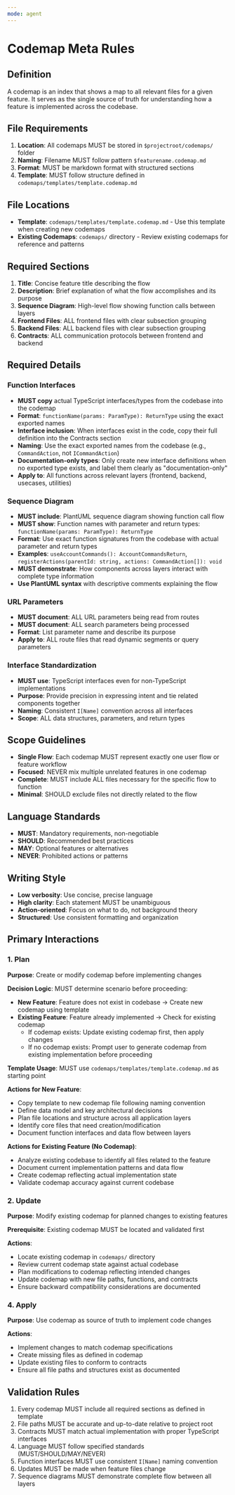 ```yaml
---
mode: agent
---
```


# Codemap Meta Rules

## Definition

A codemap is an index that shows a map to all relevant files for a given feature. It serves as the single source of truth for understanding how a feature is implemented across the codebase.

## File Requirements

1. **Location**: All codemaps MUST be stored in `$projectroot/codemaps/` folder
2. **Naming**: Filename MUST follow pattern `$featurename.codemap.md`
3. **Format**: MUST be markdown format with structured sections
4. **Template**: MUST follow structure defined in `codemaps/templates/template.codemap.md`

## File Locations

- **Template**: `codemaps/templates/template.codemap.md` - Use this template when creating new codemaps
- **Existing Codemaps**: `codemaps/` directory - Review existing codemaps for reference and patterns

## Required Sections

1. **Title**: Concise feature title describing the flow
2. **Description**: Brief explanation of what the flow accomplishes and its purpose
3. **Sequence Diagram**: High-level flow showing function calls between layers
4. **Frontend Files**: ALL frontend files with clear subsection grouping
5. **Backend Files**: ALL backend files with clear subsection grouping
6. **Contracts**: ALL communication protocols between frontend and backend

## Required Details

### Function Interfaces

- **MUST copy** actual TypeScript interfaces/types from the codebase into the codemap
- **Format**: `functionName(params: ParamType): ReturnType` using the exact exported names
- **Interface inclusion**: When interfaces exist in the code, copy their full definition into the Contracts section
- **Naming**: Use the exact exported names from the codebase (e.g., `CommandAction`, not `ICommandAction`)
- **Documentation-only types**: Only create new interface definitions when no exported type exists, and label them clearly as "documentation-only"
- **Apply to**: All functions across relevant layers (frontend, backend, usecases, utilities)

### Sequence Diagram

- **MUST include**: PlantUML sequence diagram showing function call flow
- **MUST show**: Function names with parameter and return types: `functionName(params: ParamType): ReturnType`
- **Format**: Use exact function signatures from the codebase with actual parameter and return types
- **Examples**: `useAccountCommands(): AccountCommandsReturn`, `registerActions(parentId: string, actions: CommandAction[]): void`
- **MUST demonstrate**: How components across layers interact with complete type information
- **Use PlantUML syntax** with descriptive comments explaining the flow

### URL Parameters

- **MUST document**: ALL URL parameters being read from routes
- **MUST document**: ALL search parameters being processed
- **Format**: List parameter name and describe its purpose
- **Apply to**: ALL route files that read dynamic segments or query parameters

### Interface Standardization

- **MUST use**: TypeScript interfaces even for non-TypeScript implementations
- **Purpose**: Provide precision in expressing intent and tie related components together
- **Naming**: Consistent `I[Name]` convention across all interfaces
- **Scope**: ALL data structures, parameters, and return types

## Scope Guidelines

- **Single Flow**: Each codemap MUST represent exactly one user flow or feature workflow
- **Focused**: NEVER mix multiple unrelated features in one codemap
- **Complete**: MUST include ALL files necessary for the specific flow to function
- **Minimal**: SHOULD exclude files not directly related to the flow

## Language Standards

- **MUST**: Mandatory requirements, non-negotiable
- **SHOULD**: Recommended best practices
- **MAY**: Optional features or alternatives
- **NEVER**: Prohibited actions or patterns

## Writing Style

- **Low verbosity**: Use concise, precise language
- **High clarity**: Each statement MUST be unambiguous
- **Action-oriented**: Focus on what to do, not background theory
- **Structured**: Use consistent formatting and organization

## Primary Interactions

### 1. Plan

**Purpose**: Create or modify codemap before implementing changes

**Decision Logic**: MUST determine scenario before proceeding:

- **New Feature**: Feature does not exist in codebase → Create new codemap using template
- **Existing Feature**: Feature already implemented → Check for existing codemap
  - If codemap exists: Update existing codemap first, then apply changes
  - If no codemap exists: Prompt user to generate codemap from existing implementation before proceeding

**Template Usage**: MUST use `codemaps/templates/template.codemap.md` as starting point

**Actions for New Feature**:

- Copy template to new codemap file following naming convention
- Define data model and key architectural decisions
- Plan file locations and structure across all application layers
- Identify core files that need creation/modification
- Document function interfaces and data flow between layers

**Actions for Existing Feature (No Codemap)**:

- Analyze existing codebase to identify all files related to the feature
- Document current implementation patterns and data flow
- Create codemap reflecting actual implementation state
- Validate codemap accuracy against current codebase

### 2. Update

**Purpose**: Modify existing codemap for planned changes to existing features

**Prerequisite**: Existing codemap MUST be located and validated first

**Actions**:

- Locate existing codemap in `codemaps/` directory
- Review current codemap state against actual codebase
- Plan modifications to codemap reflecting intended changes
- Update codemap with new file paths, functions, and contracts
- Ensure backward compatibility considerations are documented

### 4. Apply

**Purpose**: Use codemap as source of truth to implement code changes

**Actions**:

- Implement changes to match codemap specifications
- Create missing files as defined in codemap
- Update existing files to conform to contracts
- Ensure all file paths and structures exist as documented

## Validation Rules

1. Every codemap MUST include all required sections as defined in template
2. File paths MUST be accurate and up-to-date relative to project root
3. Contracts MUST match actual implementation with proper TypeScript interfaces
4. Language MUST follow specified standards (MUST/SHOULD/MAY/NEVER)
5. Function interfaces MUST use consistent `I[Name]` naming convention
6. Updates MUST be made when feature files change
7. Sequence diagrams MUST demonstrate complete flow between all layers
